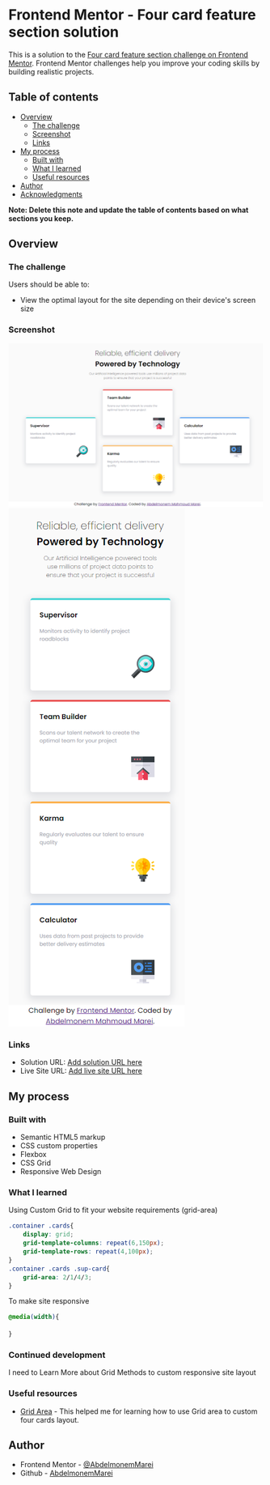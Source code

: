# Frontend Mentor - Four card feature section solution

This is a solution to the [Four card feature section challenge on Frontend Mentor](https://www.frontendmentor.io/challenges/four-card-feature-section-weK1eFYK). Frontend Mentor challenges help you improve your coding skills by building realistic projects. 

## Table of contents

- [Overview](#overview)
  - [The challenge](#the-challenge)
  - [Screenshot](#screenshot)
  - [Links](#links)
- [My process](#my-process)
  - [Built with](#built-with)
  - [What I learned](#what-i-learned)
  - [Useful resources](#useful-resources)
- [Author](#author)
- [Acknowledgments](#acknowledgments)

**Note: Delete this note and update the table of contents based on what sections you keep.**

## Overview

### The challenge

Users should be able to:

- View the optimal layout for the site depending on their device's screen size

### Screenshot

![Large Screen](./screenshot1.png) 
![Small Screen](./screenshot2.png) 

### Links

- Solution URL: [Add solution URL here](https://your-solution-url.com)
- Live Site URL: [Add live site URL here](https://your-live-site-url.com)

## My process

### Built with

- Semantic HTML5 markup
- CSS custom properties
- Flexbox
- CSS Grid
- Responsive Web Design

### What I learned

Using Custom Grid to fit your website requirements (grid-area)
```css
.container .cards{
    display: grid;
    grid-template-columns: repeat(6,150px);
    grid-template-rows: repeat(4,100px);
}
.container .cards .sup-card{
    grid-area: 2/1/4/3;
}
```
To make site responsive
```css
@media(width){

}
```


### Continued development

I need to Learn More about Grid Methods to custom responsive site layout


### Useful resources

- [Grid Area](https://developer.mozilla.org/en-US/docs/Web/CSS/grid-area) - This helped me for learning how to use Grid area to custom four cards layout.


## Author

- Frontend Mentor - [@AbdelmonemMarei](https://www.frontendmentor.io/profile/AbdelmonemMarei)
- Github - [AbdelmonemMarei](https://github.com/AbdelmonemMarei)

